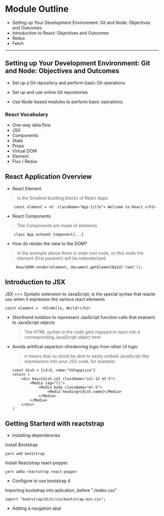# Module Outline

-   Setting up Your Development Environment: Git and Node: Objectives and Outcomes
-   Introduction to React: Objectives and Outcomes
-   Redux
-   Fetch

---

## Setting up Your Development Environment: Git and Node: Objectives and Outcomes

-   Set up a Git repository and perform basic Git operations

-   Set up and use online Git repositories
-   Use Node-based modules to perform basic operations.

### React Vocabulary

-   One-way data flow
-   JSX
-   Components
-   State
-   Props
-   Virtual DOM
-   Element
-   Flux / Redux

## React Application Overview

-   React Element

> Is the Smallest building blocks of React Apps

        const element = <h' className="App-title"> Welcome to React </h1>

-   React Components

> The Components are made of elements

        class App extends Component{...}

-   How do render the view to the DOM?

> In the exemple above there is onde root node, on this node the element (first paramm) will be redenderized

         ReactDOM.render(element, document.getElementById('root'));

## Introduction to JSX

JSX === Syntatic extenxion to JavaScript, is the special syntax that reacte usu when it expresses the various react elements

    const element =  <h1>Hello, World!</h1>

-   Shorthand notation to reproesent JaaScript function calls that evaluent to JavaScript objects

    > The HTML syntax in the code gets mapped in react into a corresponding JavaScript object here

-   Avoids aritifical separtion ofredenring logic from other UI logic

    > ir means that ou shold be able to easily embed JavaScript like expressions into your JSX code, for example:

        const dish = {id:0, name:"Uthappizza"}
        return (
            <div key={dish.id} className="col-12 mt-5">
                <Media tag="li">
                    <Media body className="ml-5">
                        <Media heading>{dish.name}</Media>
                    </Media>
                </Media>
            </div>
        )

## Getting Starterd with reactstrap

-   Installing dependencies

Install Bootstrap

    yarn add bootstrap

Install Reactstrap react-popper

    yarn adda reactstrap react-popper

-   Configure to use bootstrap 4

Importing bootstrap into aplication, before "./index.css"

    import "bootstrap/dist/css/bootstrap.min.css";

-   Adding a navgation abar
